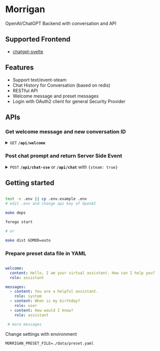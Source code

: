 # Morrigan

OpenAI/ChatGPT Backend with conversation and API

## Supported Frontend

- [chatgpt-svelte](https://github.com/liut/chatgpt-svelte/tree/dev)

## Features
 - Support text/event-steam
 - Chat History for Conversation (based on redis)
 - RESTful API
 - Welcome message and preset messages
 - Login with OAuth2 client for general Security Provider

## APIs

### Get welcome message and new conversation ID

<details>
 <summary><code>GET</code> <code><b>/api/welcome</b></code></summary>

##### Parameters

> None

##### Responses

> | http code     | content-type                      | response                                           |
> |---------------|-----------------------------------|---------------------------------------------------------------------|
> | `200`         | `application/json`        | `{"message": "welcome message", "id": "new-cid"}`                                         |


</details>

### Post chat prompt and return Server Side Event

<details>
 <summary><code>POST</code> <code><b>/api/chat-sse</b></code> or <code><b>/api/chat</b></code> with <code>{steam: true}</code></summary>

##### Parameters

> | name              |  type     | data type      | description                         |
> |-------------------|-----------|----------------|-------------------------------------|
> | `csid` |  optional | string    | conversation ID        |
> | `prompt` |  required | string  | message for ask        |
> | `stream` |  optional | bool    | enable event-steam, force <code><b>/api/chat-sse</b></code>       |


##### Responses

> | http code     | content-type                      | response                                           |
> |---------------|-----------------------------------|---------------------------------------------------------------------|
> | `200`         | `text/event-stream`        | `{"delta": "message fragments", "id": "conversation ID"}`                                         |


</details>

## Getting started

```bash

test -e .env || cp .env.example .env
# edit .env and change api key of OpenAI

make deps

forego start

# or

make dist GOMOD=auto


```

### Prepare preset data file in YAML

```yaml

welcome:
  content: Hello, I am your virtual assistant. How can I help you?
  role: assistant

messages:
  - content: You are a helpful assistant.
    role: system
  - content: When is my birthday?
    role: user
  - content: How would I know?
    role: assistant

 # more messages

```

Change settings with environment

```plan
MORRIGAN_PRESET_FILE=./data/preset.yaml
```
